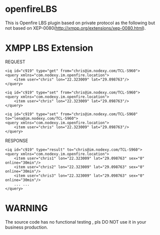 openfireLBS
===========

This is Openfire LBS plugin based on private protocol as the following but not based on XEP-0080(http://xmpp.org/extensions/xep-0080.html).


XMPP LBS Extension
==

REQUEST

    <iq id="c919" type="get" from="chris@im.nodexy.com/TCL-S960">
	<query xmlns="com.nodexy.im.openfire.location">
		<item user="chris" lon="22.323009" lat="29.098763"/>
	</query>
</iq>

    <iq id="c919" type="set" from="chris@im.nodexy.com/TCL-S960">
	<query xmlns="com.nodexy.im.openfire.location">
		<item user="chris" lon="22.323009" lat="29.098763"/>
	</query>
</iq>

    <iq id="c919" type="set" from="chris@im.nodexy.com/TCL-S960" to="lena@im.nodexy.com/TCL-S960">
	<query xmlns="com.nodexy.im.openfire.location">
		<item user="chris" lon="22.323009" lat="29.098763"/>
	</query>
</iq>


RESPONSE

    <iq id="c919" type="result" to="chris@im.nodexy.com/TCL-S960">
	<query xmlns="com.nodexy.im.openfire.location">
		<item user="chris1" lon="22.323009" lat="29.098763" sex="0" online="30min"/>
		<item user="chris2" lon="22.323009" lat="29.098763" sex="0" online="30min"/>
		<item user="chris3" lon="22.323009" lat="29.098763" sex="0" online="30min"/>
		... ...
	</query>
</iq>



WARNING
==
The source code has no functional testing , pls DO NOT use it in your business production.
